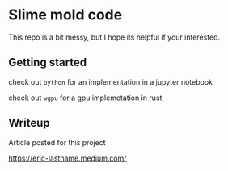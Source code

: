 # Slime mold code

This repo is a bit messy, but I hope its helpful if your interested.

## Getting started

check out `python` for an implementation in a jupyter notebook

check out `wgpu` for a gpu implemetation in rust

## Writeup 

Article posted for this project

https://eric-lastname.medium.com/

